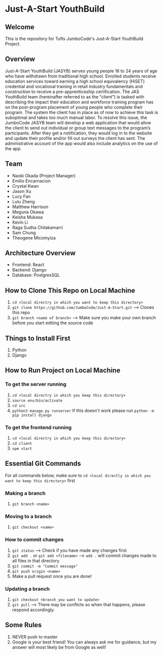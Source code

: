 # Just-A-Start YouthBuild

## Welcome 
This is the repository for Tufts JumboCode's Just-A-Start YouthBuild Project.

## Overview
Just-A-Start YouthBuild (JASYB) serves young people 16 to 24 years of age who have withdrawn from traditional high school. Enrolled students receive education services toward earning a high school equivalency (HiSET) credential and vocational training in retail industry fundamentals and construction to receive a pre-apprenticeship certification. The JAS YouthBuild team (hereinafter referred to as the “client”) is tasked with describing the impact their education and workforce training program has on the post-program placement of young people who complete their program. The system the client has in place as of now to achieve this task is suboptimal and takes too much manual labor. To resolve this issue, the JumboCode JASYB team will develop a web application that would allow the client to send out individual or group text messages to the program’s participants. After they get a notification, they would log in to the website and update their profile and/or fill out surveys the client has sent. The administrative account of the app would also include analytics on the use of the app.

## Team
- Naoki Okada (Project Manager)
- Emilio Encarnacion
- Crystal Kwan
- Jason Xu
- Lucy Fan
- Lulu Zheng
- Matthew Harrison
- Meguna Okawa
- Keisha Mukasa
- Kevin Li
- Raga Sudha Chilakamarri
- Sam Chung
- Theogene Micomyiza

## Architecture Overview
- Frontend: React
- Backend: Django
- Database: PostgresSQL

## How to Clone This Repo on Local Machine
1. `cd <local directry in which you want to keep this directory>`
2. `git clone https://github.com/JumboCode/Just-A-Start.git` --> Clones this repo
3. `git branch <name of branch>` --> Make sure you make your own branch before you start editing the source code

## Things to Install First
1. Python
2. Django

## How to Run Project on Local Machine
### To get the server running
1. `cd <local directry in which you keep this directory>`
2. `source env/bin/activate`
3. `cd src`
4. `python3 manage.py runserver`
If this doesn't work please run `python -m pip install django`

### To get the frontend running
1. `cd <local directry in which you keep this directory>`
2. `cd client`
3. `npm start`

## Essential Git Commands
For all commands below, make sure to `cd <local directly in which you want to keep this directory>` first
### Making a branch
1. `git branch <name>`

### Moving to a branch
1. `git checkout <name>`

### How to commit changes
1. `git status` --> Check if you have made any changes first
2. `git add .` or `git add <filename>` --> `add .` will commit changes made to all files in that directory
3. `git commit -m "Commit message"`
4. `git push origin <name>`
5. Make a pull request once you are done!

### Updating a branch
1. `git checkout <branch you want to update>`
2. `git pull` --> There may be conflicts so when that happens, please respond accordingly.

## Some Rules
1. NEVER push to master
2. Google is your best friend! You can always ask me for guidance, but my answer will most likely be from Google as well!
